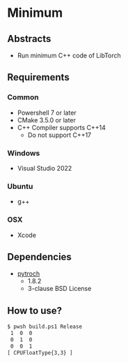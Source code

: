 # Minimum

## Abstracts

* Run minimum C++ code of LibTorch

## Requirements

### Common

* Powershell 7 or later
* CMake 3.5.0 or later
* C++ Compiler supports C++14
  * Do not support C++17

### Windows

* Visual Studio 2022

### Ubuntu

* g++

### OSX

* Xcode

## Dependencies

* [pytroch](https://github.com/pytorch/pytorch)
  * 1.8.2
  * 3-clause BSD License

## How to use?

````bat
$ pwsh build.ps1 Release
 1  0  0
 0  1  0
 0  0  1
[ CPUFloatType{3,3} ]
````